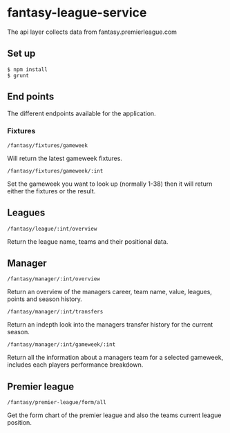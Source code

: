 # fantasy-league-service

The api layer collects data from fantasy.premierleague.com

## Set up

	$ npm install
	$ grunt
	
## End points

The different endpoints available for the application.

### Fixtures

	/fantasy/fixtures/gameweek

Will return the latest gameweek fixtures.

	/fantasy/fixtures/gameweek/:int

Set the gameweek you want to look up (normally 1-38) then it will return either the fixtures or the result.

## Leagues

	/fantasy/league/:int/overview

Return the league name, teams and their positional data.

## Manager

	/fantasy/manager/:int/overview

Return an overview of the managers career, team name, value, leagues, points and season history.

	/fantasy/manager/:int/transfers

Return an indepth look into the managers transfer history for the current season.

	/fantasy/manager/:int/gameweek/:int

Return all the information about a managers team for a selected gameweek, includes each players performance breakdown.

## Premier league

	/fantasy/premier-league/form/all

Get the form chart of the premier league and also the teams current league position.
